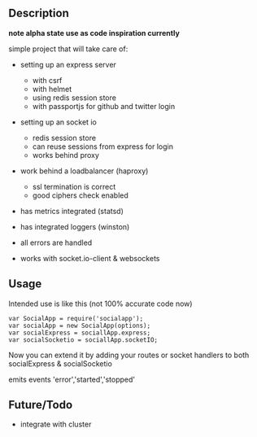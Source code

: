 ## Description
__note alpha state  use as code inspiration currently__

simple project that will take care of:

- setting up an express server
  - with csrf
  - with helmet
  - using redis session store
  - with passportjs for github and twitter login

- setting up an socket io
  - redis session store
  - can reuse sessions from express for login
  - works behind proxy

- work behind a loadbalancer (haproxy)
  - ssl termination is correct
  - good ciphers check enabled

- has metrics integrated (statsd)
- has integrated loggers (winston)

- all errors are handled
- works with socket.io-client & websockets

## Usage

Intended use is like this (not 100% accurate code now)

    var SocialApp = require('socialapp');
    var socialApp = new SocialApp(options);
    var socialExpress = sociallApp.express;
    var socialSocketio = sociallApp.socketIO;

Now you can extend it by adding your routes or socket handlers to both socialExpress & socialSocketio

emits events 'error','started','stopped'

## Future/Todo

- integrate with cluster
